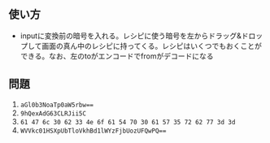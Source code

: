 ## 使い方
- inputに変換前の暗号を入れる。レシピに使う暗号を左からドラッグ&ドロップして画面の真ん中のレシピに持ってくる。レシピはいくつでもおくことができる。なお、左のtoがエンコードでfromがデコードになる

## 問題
1. `aGl0b3NoaTp0aW5rbw==`
2. `9hQexAdG63CLRJii5C`
3. `61 47 6c 30 62 33 4e 6f 61 54 70 30 61 57 35 72 62 77 3d 3d`
4. `WVVkc01HSXpUbTloVkhBd1lWYzFjbUozUFQwPQ==`
